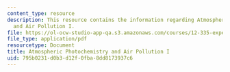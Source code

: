 ```yaml
---
content_type: resource
description: This resource contains the information regarding Atmospheric Photochemistry
  and Air Pollution I.
file: https://ol-ocw-studio-app-qa.s3.amazonaws.com/courses/12-335-experimental-atmospheric-chemistry-fall-2014/795b0231d0b3d12f0fba8dd8173937c6_MIT12_335F14_Lecture1_1.pdf
file_type: application/pdf
resourcetype: Document
title: Atmospheric Photochemistry and Air Pollution I
uid: 795b0231-d0b3-d12f-0fba-8dd8173937c6
---
```

